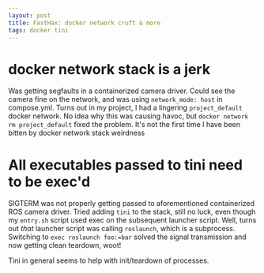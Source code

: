 ```yaml
---
layout: post
title: FastHax: docker network cruft & more
tags: docker tini
---
```


# docker network stack is a jerk
Was getting segfaults in a containerized camera driver. Could see the camera fine on the
network, and was using `network_mode: host` in compose.yml. Turns out in my project, 
I had a lingering `project_default` docker network. No idea why this was causing havoc, 
but `docker network rm project_default` fixed the problem. It's not the first time 
I have been bitten by docker network stack weirdness

# All executables passed to tini need to be exec'd
SIGTERM was not properly getting passed to aforementioned containerized ROS camera
driver. Tried adding `tini` to the stack, still no luck, even though my `entry.sh`
script used exec on the subsequent launcher script. Well, turns out *that* launcher 
script was calling `roslaunch`, which is a subprocess. Switching to `exec roslaunch foo:=bar`
solved the signal transmission and now getting clean teardown, woot!

Tini in general seems to help with init/teardown of processes. 